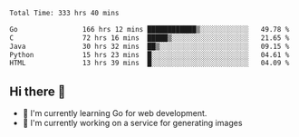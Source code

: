 <!--START_SECTION:waka-->

```txt
Total Time: 333 hrs 40 mins

Go                166 hrs 12 mins ████████████▒░░░░░░░░░░░░   49.78 %
C                 72 hrs 16 mins  █████▒░░░░░░░░░░░░░░░░░░░   21.65 %
Java              30 hrs 32 mins  ██▒░░░░░░░░░░░░░░░░░░░░░░   09.15 %
Python            15 hrs 23 mins  █░░░░░░░░░░░░░░░░░░░░░░░░   04.61 %
HTML              13 hrs 39 mins  █░░░░░░░░░░░░░░░░░░░░░░░░   04.09 %
```

<!--END_SECTION:waka-->

## Hi there 👋
- 🌱 I'm currently learning Go for web development.
- 🔭 I'm currently working on a service for generating images 

<!--
**prorok210/prorok210** is a ✨ _special_ ✨ repository because its `README.md` (this file) appears on your GitHub profile.

Here are some ideas to get you started:

- 🔭 I’m currently working on ...
- 🌱 I’m currently learning ...
- 👯 I’m looking to collaborate on ...
- 🤔 I’m looking for help with ...
- 💬 Ask me about ...
- 📫 How to reach me: ...
- 😄 Pronouns: ...
- ⚡ Fun fact: ...
-->

